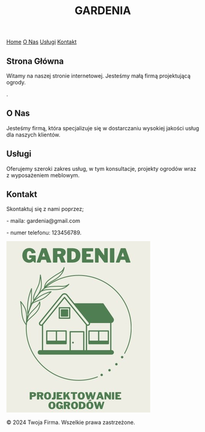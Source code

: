 <!DOCTYPE html>
<html lang="pl">
<head>
    <meta charset="UTF-8">
    <meta name="viewport" content="width=device-width, initial-scale=1.0">
    <title>Gardenia</title>
    <link rel="stylesheet" href="styles.css">
</head>
<body>
    <header>
        <h1>GARDENIA</h1>
    </header>
    <nav>
        <a href="#home">Home</a>
        <a href="#about">O Nas</a>
        <a href="#services">Usługi</a>
        <a href="#contact">Kontakt</a>
    </nav>
    <div class="container">
        <section id="home">
            <h2>Strona Główna</h2>
            <p>Witamy na naszej stronie internetowej. Jesteśmy małą firmą projektującą ogrody.</p>
</p>.</p>
        </section>
        <section id="about">
            <h2>O Nas</h2>
            <p>Jesteśmy firmą, która specjalizuje się w dostarczaniu wysokiej jakości usług dla naszych klientów.</p>
        </section>
        <section id="services">
            <h2>Usługi</h2>
            <p>Oferujemy szeroki zakres usług, w tym konsultacje, projekty ogrodów wraz z wyposażeniem meblowym.</p>
        </section>
        <section id="contact">
            <h2>Kontakt</h2>
            <p>Skontaktuj się z nami poprzez; 
</p>- maila: gardenia@gmail.com</p>
</p>- numer telefonu: 123456789.</p>
        </section>
<img src="gardenia.jpg" alt="gardenia">
</section>
    </div>
    <footer>
        <p>&copy; 2024 Twoja Firma. Wszelkie prawa zastrzeżone.</p>
    </footer>
</body>
</html>


